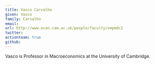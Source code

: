 ```yaml
---
title: Vasco Carvalho
given: Vasco
family: Carvalho
email: 
url: http://www.econ.cam.ac.uk/people/faculty/vmpmdc2
twitter: 
actionteam: true
github: 
---
```


Vasco is Professor in Macroeconomics at the University of Cambridge.
